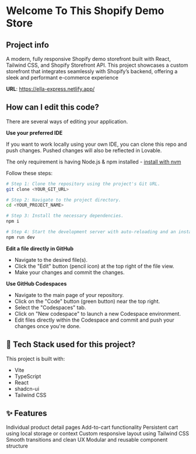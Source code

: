 # Welcome To This Shopify Demo Store
## Project info
A modern, fully responsive Shopify demo storefront built with React, Tailwind CSS, and Shopify Storefront API. This project showcases a custom storefront that integrates seamlessly with Shopify’s backend, offering a sleek and performant e-commerce experience

**URL**: https://ella-express.netlify.app/

## How can I edit this code?

There are several ways of editing your application.


**Use your preferred IDE**

If you want to work locally using your own IDE, you can clone this repo and push changes. Pushed changes will also be reflected in Lovable.

The only requirement is having Node.js & npm installed - [install with nvm](https://github.com/nvm-sh/nvm#installing-and-updating)

Follow these steps:

```sh
# Step 1: Clone the repository using the project's Git URL.
git clone <YOUR_GIT_URL>

# Step 2: Navigate to the project directory.
cd <YOUR_PROJECT_NAME>

# Step 3: Install the necessary dependencies.
npm i

# Step 4: Start the development server with auto-reloading and an instant preview.
npm run dev
```

**Edit a file directly in GitHub**

- Navigate to the desired file(s).
- Click the "Edit" button (pencil icon) at the top right of the file view.
- Make your changes and commit the changes.

**Use GitHub Codespaces**

- Navigate to the main page of your repository.
- Click on the "Code" button (green button) near the top right.
- Select the "Codespaces" tab.
- Click on "New codespace" to launch a new Codespace environment.
- Edit files directly within the Codespace and commit and push your changes once you're done.

## 🚀 Tech Stack used for this project?

This project is built with:

- Vite
- TypeScript
- React
- shadcn-ui
- Tailwind CSS

## ✨ Features
Individual product detail pages
Add-to-cart functionality
Persistent cart using local storage or context
Custom responsive layout using Tailwind CSS
Smooth transitions and clean UX
Modular and reusable component structure
